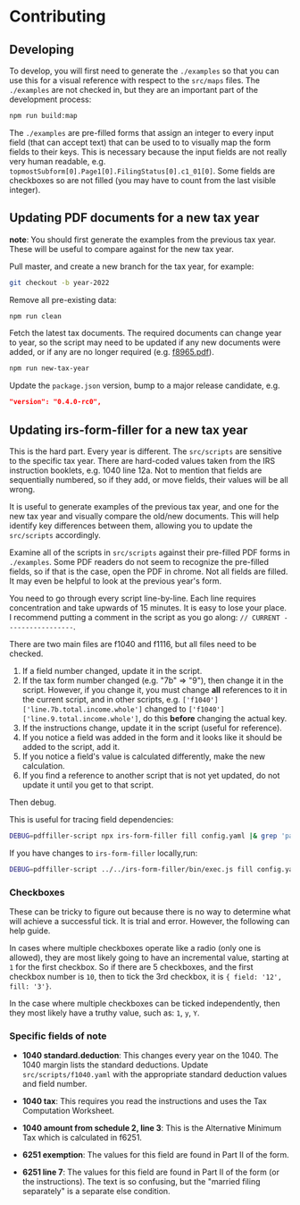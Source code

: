 # Contributing

## Developing

To develop, you will first need to generate the `./examples` so that you can use this for a visual reference with respect to the `src/maps` files. The `./examples` are not checked in, but they are an important part of the development process:

```bash
npm run build:map
```

The `./examples` are pre-filled forms that assign an integer to every input field (that can accept text) that can be used to to visually map the form fields to their keys.  This is necessary because the input fields are not really very human readable, e.g. `topmostSubform[0].Page1[0].FilingStatus[0].c1_01[0]`.  Some fields are checkboxes so are not filled (you may have to count from the last visible integer).

## Updating PDF documents for a new tax year

**note**: You should first generate the examples from the previous tax year. These will be useful to compare against for the new tax year.

Pull master, and create a new branch for the tax year, for example:

```bash
git checkout -b year-2022
```

Remove all pre-existing data:

```bash
npm run clean
```

Fetch the latest tax documents.  The required documents can change year to year, so the script may need to be updated if any new documents were added, or if any are no longer required (e.g. [f8965.pdf](https://www.irs.gov/affordable-care-act/individuals-and-families/individual-shared-responsibility-provision)).

```bash
npm run new-tax-year
```

Update the `package.json` version, bump to a major release candidate, e.g.

```json
"version": "0.4.0-rc0",
```

## Updating irs-form-filler for a new tax year

This is the hard part.  Every year is different.  The `src/scripts` are sensitive to the specific tax year.  There are hard-coded values taken from the IRS instruction booklets, e.g. 1040 line 12a.  Not to mention that fields are sequentially numbered, so if they add, or move fields, their values will be all wrong.

It is useful to generate examples of the previous tax year, and one for the new tax year and visually compare the old/new documents.  This will help identify key differences between them, allowing you to update the `src/scripts` accordingly.

Examine all of the scripts in `src/scripts` against their pre-filled PDF forms in `./examples`.  Some PDF readers do not seem to recognize the pre-filled fields, so if that is the case, open the PDF in chrome.  Not all fields are filled.  It may even be helpful to look at the previous year's form.

You need to go through every script line-by-line.  Each line requires concentration and take upwards of 15 minutes.  It is easy to lose your place.  I recommend putting a comment in the script as you go along: `// CURRENT -----------------`.

There are two main files are f1040 and f1116, but all files need to be checked.

1. If a field number changed, update it in the script.
2. If the tax form number changed (e.g. "7b" => "9"), then change it in the script.  However, if you change it, you must change **all** references to it in the current script, and in other scripts, e.g. `['f1040']['line.7b.total.income.whole']` changed to `['f1040']['line.9.total.income.whole']`, do this **before** changing the actual key.
3. If the instructions change, update it in the script (useful for reference).
4. If you notice a field was added in the form and it looks like it should be added to the script, add it.
5. If you notice a field's value is calculated differently, make the new calculation.
6. If you find a reference to another script that is not yet updated, do not update it until you get to that script.

Then debug.

This is useful for tracing field dependencies:
```bash
DEBUG=pdffiller-script npx irs-form-filler fill config.yaml |& grep 'part.i.3.total.tax.whole\|part.2.line.11.amt.whole\|line.17.alternative.minimum.tax.whole'
```

If you have changes to `irs-form-filler` locally,run:

```bash
DEBUG=pdffiller-script ../../irs-form-filler/bin/exec.js fill config.yaml |& grep 'part.i.3.total.tax.whole\|part.2.line.11.amt.whole\|line.17.alternative.minimum.tax.whole'
```

### Checkboxes

These can be tricky to figure out because there is no way to determine what will achieve a successful tick. It is trial and error. However, the following can help guide.

In cases where multiple checkboxes operate like a radio (only one is allowed), they are most likely going to have an incremental value, starting at `1` for the first checkbox. So if there are 5 checkboxes, and the first checkbox number is `10`, then to tick the 3rd checkbox, it is `{ field: '12', fill: '3'}`.

In the case where multiple checkboxes can be ticked independently, then they most likely have a truthy value, such as: `1`, `y`, `Y`.


### Specific fields of note

* **1040 standard.deduction**: This changes every year on the 1040.  The 1040 margin lists the standard deductions.  Update `src/scripts/f1040.yaml` with the appropriate standard deduction values and field number.

* **1040 tax**: This requires you read the instructions and uses the Tax Computation Worksheet.

* **1040 amount from schedule 2, line 3**: This is the Alternative Minimum Tax which is calculated in f6251.

* **6251 exemption**: The values for this field are found in Part II of the form.

* **6251 line 7**: The values for this field are found in Part II of the form (or the instructions). The text is so confusing, but the "married filing separately" is a separate else condition.
